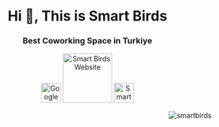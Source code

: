 <h1 align="center">Hi 👋, This is Smart Birds</h1>
<h3 align="center">Best Coworking Space in Turkiye</h3>
<p align="center"> 
<a href="https://maps.app.goo.gl/5HWLd8M3LvF6nMqSA"> <img width="40" height="40" src="https://upload.wikimedia.org/wikipedia/commons/3/39/Google_Maps_icon_%282015-2020%29.svg" alt="GoogleMaps" /></a> 
<a href="https://smartbirds.com.tr"><img width="100" height="100" src="https://static.tildacdn.one/tild6361-3139-4330-b064-393537376230/SB-Brandmark-Black_2.png" alt="Smart Birds Website" /></a> <a href="https://www.instagram.com/smart_birds_coworking"><img width="40" height="40" src="https://raw.githubusercontent.com/rahuldkjain/github-profile-readme-generator/master/src/images/icons/Social/instagram.svg" alt="Smart Birds Website" /></a>
</p>



<p align="right"> <img src="https://komarev.com/ghpvc/?username=smartbirdsgithub&label=Profile%20views&color=000000&style=flat" alt="smartbirds" /> </p>
